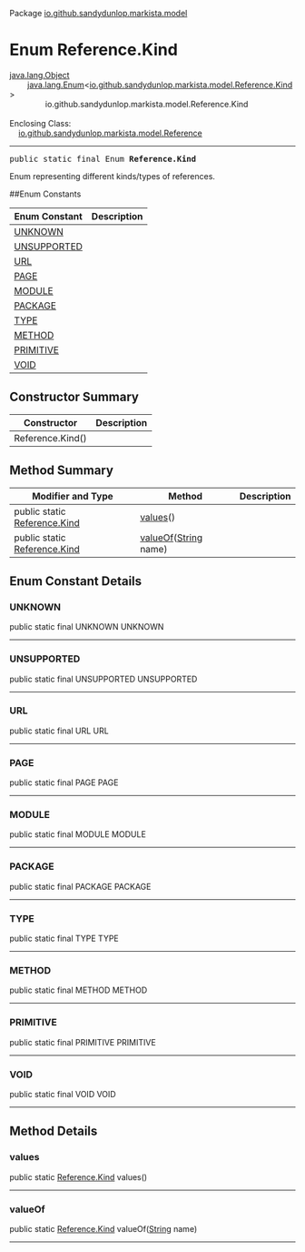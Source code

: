 Package [io.github.sandydunlop.markista.model](index.md)

# Enum Reference.Kind
[java.lang.Object](https://docs.oracle.com/en/java/javase/24/docs/api/java.base/java/lang/Object.html)<br/>
        [java.lang.Enum](https://docs.oracle.com/en/java/javase/24/docs/api/java.base/java/lang/Enum.html)<[io.github.sandydunlop.markista.model.Reference.Kind](Reference.Kind.md)><br/>
                io.github.sandydunlop.markista.model.Reference.Kind<br/>
<br/>
Enclosing Class:<br/>
    [io.github.sandydunlop.markista.model.Reference](Reference.md)


----

<span style="font-family: monospace;">public static final Enum __Reference.Kind__</span>

Enum representing different kinds/types of references.


##Enum Constants

| Enum Constant               | Description |
|-----------------------------|-------------|
| [UNKNOWN](#unknown)         |             |
| [UNSUPPORTED](#unsupported) |             |
| [URL](#url)                 |             |
| [PAGE](#page)               |             |
| [MODULE](#module)           |             |
| [PACKAGE](#package)         |             |
| [TYPE](#type)               |             |
| [METHOD](#method)           |             |
| [PRIMITIVE](#primitive)     |             |
| [VOID](#void)               |             |

## Constructor Summary

| Constructor      | Description |
|------------------|-------------|
| Reference.Kind() |             |

## Method Summary

| Modifier and Type                                 | Method                                                                                                                 | Description |
|---------------------------------------------------|------------------------------------------------------------------------------------------------------------------------|-------------|
| public static [Reference.Kind](Reference.Kind.md) | [values](#values)()                                                                                                    |             |
| public static [Reference.Kind](Reference.Kind.md) | [valueOf](#valueof)([String](https://docs.oracle.com/en/java/javase/24/docs/api/java.base/java/lang/String.html) name) |             |

## Enum Constant Details

### UNKNOWN

public static final UNKNOWN UNKNOWN




---

### UNSUPPORTED

public static final UNSUPPORTED UNSUPPORTED




---

### URL

public static final URL URL




---

### PAGE

public static final PAGE PAGE




---

### MODULE

public static final MODULE MODULE




---

### PACKAGE

public static final PACKAGE PACKAGE




---

### TYPE

public static final TYPE TYPE




---

### METHOD

public static final METHOD METHOD




---

### PRIMITIVE

public static final PRIMITIVE PRIMITIVE




---

### VOID

public static final VOID VOID




---


## Method Details

### values

public static [Reference.Kind](Reference.Kind.md) values()




---

### valueOf

public static [Reference.Kind](Reference.Kind.md) valueOf([String](https://docs.oracle.com/en/java/javase/24/docs/api/java.base/java/lang/String.html) name)




---

